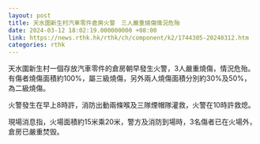 ```yaml
---
layout: post
title: 天水圍新生村汽車零件倉房火警　三人嚴重燒傷情況危殆
date: 2024-03-12 18:02:19.000000000 +08:00
link: https://news.rthk.hk/rthk/ch/component/k2/1744305-20240312.htm
categories: rthk
---
```


天水圍新生村一個存放汽車零件的倉房朝早發生火警，3人嚴重燒傷，情況危殆。有傷者燒傷面積約100%，屬三級燒傷，另外兩人燒傷面積分別約30%及50%，為二級燒傷。

火警發生在早上8時許，消防出動兩條喉及三隊煙帽隊灌救，火警在10時許救熄。

現場消息指，火場面積約15米乘20米，警方及消防到場時，3名傷者已在火場外，倉房已嚴重焚毁。
